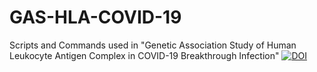 # GAS-HLA-COVID-19
Scripts and Commands used in "Genetic Association Study of Human Leukocyte Antigen Complex  in COVID-19 Breakthrough Infection"
[![DOI](https://zenodo.org/badge/625998392.svg)](https://zenodo.org/badge/latestdoi/625998392)
